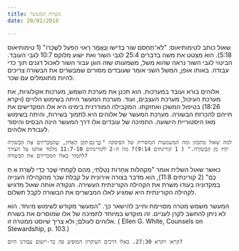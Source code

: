 ```yaml
---
title: מטרת המעשר
date: 20/02/2018

---
```


שאול כותב לטימותיאוס: "לֹא־תַחְסֹם ׁשֹור ּבְדִיׁשֹו וְנֶאֱמַר רָאּוי הַּפֹעֵל לִׂשְכָרֹו" (1 טימותיאוס 5:18). הוא מצטט את משה בדברים 25:4 לגבי השור ואת ישוע מלוקס 10:7 לגבי העובד. הביטוי לגבי השור נראה שהוא משל, משמעותו שזה הוגן עבור השור לאכול דגנים תוך כדי עבודה. באותו אופן, המשל השני אומר שעובדים מסורים שמבשרים את הבשורה צריכים להיות מתוגמלים עם שכר. 

אלוהים בורא ועובד במערכות. הוא תכנן את מערכת השמש, מערכות אקולוגיות, את מערכת העיכול, מערכת העצבים, ועוד. מערכת המעשר היתה בשימוש הלויים (ויקרא 18:26) בטיפול המשכן ואחזקתו. המקבילה המודרנית בימינו היא אלו המקדישים את חייהם להכרזת הבשורה. מערכת המעשר של אלוהים היא לתמוך בשירות, והיתה בשימוש מאז היסטוריית הישועה.  התמיכה של עובדים אלו דרך המעשר הינה הבסיס והיסוד לעבודת אלוהים.

`למה שאול מתכוון ומה המשמעות המוסרית של הפיסקה " ּכְָך ּגַם ּתִּקֵן הָאָדֹון, שֶהַּמַכְרִיזִים אֶת הַּבְׂשֹורָה יִחְיּו מִן הַּבְׂשֹורָה." ( 1 קורינתים 9:14)? מה ה-2 לקורינתים 11:7-10 מלמד אותנו על הצורך לתמוך באלו המכריזים את הבשורה?`

כאשר שאול השליח אומר "מִקְהִּלֹות אֲחֵרֹות נָטַלְּתִי, מֵהֶם לָקַחְּתִי ׂשָכָר ּכְדֵי לְׁשָרֵת אֶ תְ כֶם" (2 קורינתים 11:8), הוא מדבר בצורה אירונית על קבלת שכר מהקהילה הענייה במקדוניה בעודו משרת את הקהילה הקורינתית העשירה. הנקודה אותה שאול מדגיש לקהילה הקורינתית היא שמגיע לאלו המבשרים את הבשורה לקבל תשלום. 

המעשר משמש מטרה מסויימת וחייב להישאר כך. "המעשר מקודש לשימוש מיוחד. הוא לא ניתן להחשב לקרן לעניים. זה מוקדש במיוחד לתמיכה של אלו שמוסרים את בשורת אלוהים לעולם; ולא צריך שיוסט ממטרה זו. ( Ellen G. White, Counsels on Stewardship, p. 103.)

`קראו ויקרא 27:30. באלו דרכים העיקרון המופיע פה בר-יישום עבורנו היום?`